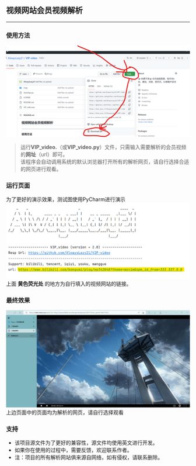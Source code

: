 ## 视频网站会员视频解析

---

### 使用方法

![使用说明](./imgs/使用说明.png)

> 运行**VIP_video.**（或**VIP_video.py**）文件，只需输入需要解析的会员视频的**网址**（url）即可。   
> 该程序会自动调用系统的默认浏览器打开所有的解析网页，请自行选择合适的网页进行观看。

### 运行页面

为了更好的演示效果，测试图使用PyCharm进行演示
![运行页面](./imgs/运行页面.png)
上面 **黄色荧光处** 的地方为自行填入的视频网站的链接。

### 最终效果

![最终效果](./imgs/最终效果.png)
上边页面中的页面均为解析的网页，请自行选择观看

### 支持

- 该项目源文件为了更好的兼容性，源文件均使用英文进行开发。
- 如果你在使用的过程中，需要反馈，欢迎联系作者。
- 注：项目的所有解析网站俱来源自网络，如有侵权，请联系删除。
